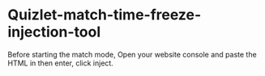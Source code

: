 # Quizlet-match-time-freeze-injection-tool

Before starting the match mode, Open your website console and paste the HTML in then enter, click inject.
